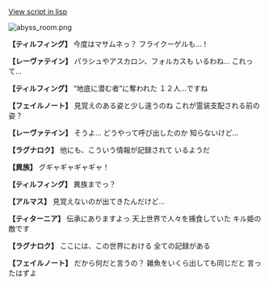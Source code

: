 [View script in lisp](../scripts/110160251.txt)

![abyss_room.png](../images/backgrounds/abyss_room.png)

**【ティルフィング】**
今度はマサムネっ？
フライクーゲルも…！

**【レーヴァテイン】**
パラシュやアスカロン、フォルカスも
いるわね…
これって…

**【ティルフィング】**
“地底に潜む者”に奪われた
１２人…ですね

**【フェイルノート】**
見覚えのある姿と少し違うのね
これが霊装支配される前の姿？

**【レーヴァテイン】**
そうよ…
どうやって呼び出したのか
知らないけど…

**【ラグナロク】**
他にも、こういう情報が記録されて
いるようだ

**【異族】**
グギャギャギャギャ！

**【ティルフィング】**
異族までっ？

**【アルマス】**
見覚えないのが出てきたんだけど…

**【ティターニア】**
伝承にありますよっ
天上世界で人々を捕食していた
キル姫の敵です

**【ラグナロク】**
ここには、この世界における
全ての記録がある

**【フェイルノート】**
だから何だと言うの？
雑魚をいくら出しても同じだと
言ったはずよ